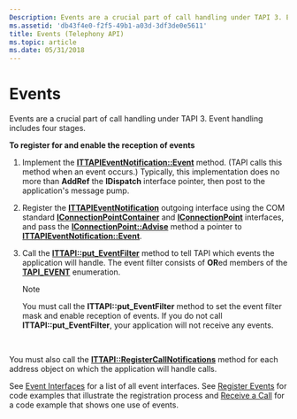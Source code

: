 ```yaml
---
Description: Events are a crucial part of call handling under TAPI 3. Event handling includes four stages.
ms.assetid: 'db43f4e0-f2f5-49b1-a03d-3df3de0e5611'
title: Events (Telephony API)
ms.topic: article
ms.date: 05/31/2018
---
```


# Events

Events are a crucial part of call handling under TAPI 3. Event handling includes four stages.

**To register for and enable the reception of events**

1.  Implement the [**ITTAPIEventNotification::Event**](/windows/desktop/api/Tapi3if/nf-tapi3if-ittapieventnotification-event) method. (TAPI calls this method when an event occurs.) Typically, this implementation does no more than **AddRef** the **IDispatch** interface pointer, then post to the application's message pump.
2.  Register the [**ITTAPIEventNotification**](/windows/desktop/api/Tapi3if/nn-tapi3if-ittapieventnotification) outgoing interface using the COM standard [**IConnectionPointContainer**](/windows/win32/api/ocidl/nn-ocidl-iconnectionpointcontainer) and [**IConnectionPoint**](/windows/win32/api/ocidl/nn-ocidl-iconnectionpoint) interfaces, and pass the [**IConnectionPoint::Advise**](/windows/win32/api/ocidl/nf-ocidl-iconnectionpoint-advise) method a pointer to [**ITTAPIEventNotification::Event**](/windows/desktop/api/Tapi3if/nf-tapi3if-ittapieventnotification-event).
3.  Call the [**ITTAPI::put\_EventFilter**](/windows/desktop/api/tapi3if/nf-tapi3if-ittapi-put_eventfilter) method to tell TAPI which events the application will handle. The event filter consists of **OR**ed members of the [**TAPI\_EVENT**](/windows/desktop/api/Tapi3if/ne-tapi3if-tapi_event) enumeration.
    > [!Note]  
    > You must call the **ITTAPI::put\_EventFilter** method to set the event filter mask and enable reception of events. If you do not call **ITTAPI::put\_EventFilter**, your application will not receive any events.

     

You must also call the [**ITTAPI::RegisterCallNotifications**](/windows/desktop/api/tapi3if/nf-tapi3if-ittapi-registercallnotifications) method for each address object on which the application will handle calls.

See [Event Interfaces](./event-interfaces.md) for a list of all event interfaces. See [Register Events](register-events.md) for code examples that illustrate the registration process and [Receive a Call](receive-a-call.md) for a code example that shows one use of events.

 

 